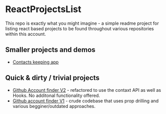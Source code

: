 # ReactProjectsList

This repo is exactly what you might imagine - a simple readme project for listing react based projects to be found throughout various repositories within this account.

## Smaller projects and demos

- [Contacts keeping app]()

## Quick & dirty / trivial projects

- [Github Account finder V2](https://github.com/irisida/hubfinderv2) - refactored to use the contaxt API as well as Hooks. No additonal functionality offered.
- [Github account finder V1](https://github.com/irisida/hubfinderv1) - crude codebase that uses prop drilling and various begginer/outdated approaches.
